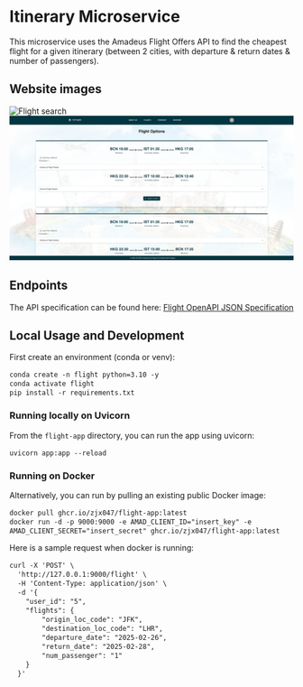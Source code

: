 # Itinerary Microservice

This microservice uses the Amadeus Flight Offers API to find the cheapest flight for a given itinerary (between 2 cities, with departure & return dates & number of passengers).

## Website images

![Flight search](./web_images/flight_search.png)
![Flight results](./web_images/flight_results.png)


## Endpoints
The API specification can be found here:
[Flight OpenAPI JSON Specification](./docs/openapi.json)

## Local Usage and Development
First create an environment (conda or venv):

```
conda create -n flight python=3.10 -y
conda activate flight
pip install -r requirements.txt
```


### Running locally on Uvicorn

From the `flight-app` directory, you can run the app using uvicorn:

```
uvicorn app:app --reload
```


### Running on Docker
Alternatively, you can run by pulling an existing public Docker image:

```
docker pull ghcr.io/zjx047/flight-app:latest
docker run -d -p 9000:9000 -e AMAD_CLIENT_ID="insert_key" -e AMAD_CLIENT_SECRET="insert_secret" ghcr.io/zjx047/flight-app:latest
```

Here is a sample request when docker is running:

```
curl -X 'POST' \
  'http://127.0.0.1:9000/flight' \
  -H 'Content-Type: application/json' \
  -d '{
    "user_id": "5",
    "flights": {
        "origin_loc_code": "JFK",
        "destination_loc_code": "LHR",
        "departure_date": "2025-02-26",
        "return_date": "2025-02-28",
        "num_passenger": "1"
    }
  }'
```